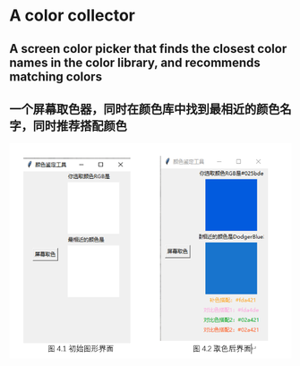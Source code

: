 # A color collector

## A screen color picker that finds the closest color names in the color library, and recommends matching colors

## 一个屏幕取色器，同时在颜色库中找到最相近的颜色名字，同时推荐搭配颜色

<img src="color.png"></img>
